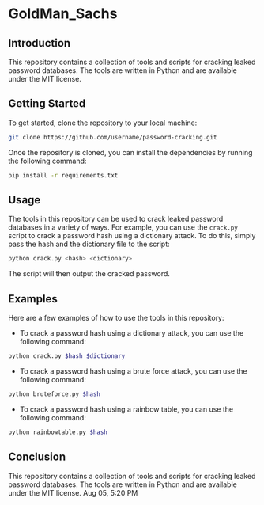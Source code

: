 # GoldMan_Sachs
## Introduction
This repository contains a collection of tools and scripts for cracking leaked password databases. The tools are written in Python and are available under the MIT license.
## Getting Started
To get started, clone the repository to your local machine:
```bash
git clone https://github.com/username/password-cracking.git
```

Once the repository is cloned, you can install the dependencies by running the following command:

```bash
pip install -r requirements.txt
```


## Usage
The tools in this repository can be used to crack leaked password databases in a variety of ways. For example, you can use the `crack.py` script to crack a password hash using a dictionary attack. To do this, simply pass the hash and the dictionary file to the script:

```bash
python crack.py <hash> <dictionary>
```

The script will then output the cracked password.

## Examples
Here are a few examples of how to use the tools in this repository:
* To crack a password hash using a dictionary attack, you can use the following command:

```bash
python crack.py $hash $dictionary
```


* To crack a password hash using a brute force attack, you can use the following command:

```bash
python bruteforce.py $hash
```

* To crack a password hash using a rainbow table, you can use the following command:

```bash
python rainbowtable.py $hash
```

## Conclusion
This repository contains a collection of tools and scripts for cracking leaked password databases. The tools are written in Python and are available under the MIT license.
Aug 05, 5:20 PM
